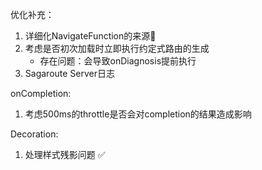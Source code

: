 优化补充：

1. 详细化NavigateFunction的来源📇
2. 考虑是否初次加载时立即执行约定式路由的生成
   - 存在问题：会导致onDiagnosis提前执行
3. Sagaroute Server日志

onCompletion:

1. 考虑500ms的throttle是否会对completion的结果造成影响

Decoration:

1. 处理样式残影问题 ✅
